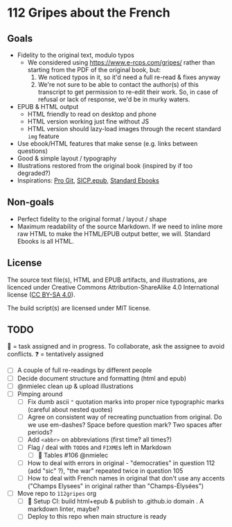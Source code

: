 # 112 Gripes about the French

## Goals

- Fidelity to the original text, modulo typos
  - We considered using https://www.e-rcps.com/gripes/ rather than starting from the PDF of the original book, but:
    1. We noticed typos in it, so it'd need a full re-read & fixes anyway
    2. We're not sure to be able to contact the author(s) of this transcript to get permission to re-edit their work. So, in case of refusal or lack of response, we'd be in murky waters.
- EPUB & HTML output
  - HTML friendly to read on desktop and phone
  - HTML version working just fine without JS
  - HTML version should lazy-load images through the recent standard `img` feature
- Use ebook/HTML features that make sense (e.g. links between questions)
- Good & simple layout / typography
- Illustrations restored from the original book (inspired by if too degraded?)
- Inspirations: [Pro Git](https://github.com/progit/progit2), [SICP.epub](https://github.com/sarabander/sicp), [Standard Ebooks](https://github.com/standardebooks/william-shakespeare_the-tempest)

## Non-goals

- Perfect fidelity to the original format / layout / shape
- Maximum readability of the source Markdown. If we need to inline more raw HTML
  to make the HTML/EPUB output better, we will. Standard Ebooks is all HTML.

## License

The source text file(s), HTML and EPUB artifacts, and illustrations, are
licenced under Creative Commons Attribution-ShareAlike 4.0 International license
([CC BY-SA 4.0](https://creativecommons.org/licenses/by-sa/4.0/)).

The build script(s) are licensed under MIT license.

## TODO

🏃 = task assigned and in progress. To collaborate, ask the assignee to avoid conflicts.
❓️ = tentatively assigned

- [ ] A couple of full re-readings by different people
- [ ] Decide document structure and formatting (html and epub)
- [ ] @nmielec clean up & upload illustrations
- [ ] Pimping around
    - [ ] Fix dumb ascii `"` quotation marks into proper nice typographic marks (careful about nested quotes)
    - [ ] Agree on consistent way of recreating punctuation from original. Do we use em-dashes? Space before question mark? Two spaces after periods?
    - [ ] Add `<abbr>` on abbreviations (first time? all times?)
    - [ ] Flag / deal with `TODO`s and `FIXME`s left in Markdown
        - [ ] 🏃 Tables #106 @nmielec 
    - [ ] How to deal with errors in original - "democraties" in question 112 (add "sic" ?), "the war" repeated twice in question 105
    - [ ] How to deal with French names in original that don't use any accents ("Champs Elysees" in original rather than "Champs-Élysées")
- [ ] Move repo to `112gripes` org
    - [ ] 🏃 Setup CI: build html+epub & publish to .github.io domain . A markdown linter, maybe?
    - [ ] Deploy to this repo when main structure is ready
